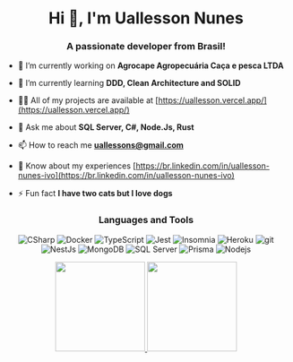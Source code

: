 <h1 align="center">Hi 👋, I'm Uallesson Nunes</h1>
<h3 align="center">A passionate developer from Brasil!</h3>

- 🔭 I’m currently working on **Agrocape Agropecuária Caça e pesca LTDA**

- 🌱 I’m currently learning **DDD, Clean Architecture and SOLID**

- 👨‍💻 All of my projects are available at [https://uallesson.vercel.app/](https://uallesson.vercel.app/)

- 💬 Ask me about **SQL Server, C#, Node.Js, Rust**

- 📫 How to reach me **uallessons@gmail.com**

- 📄 Know about my experiences [https://br.linkedin.com/in/uallesson-nunes-ivo](https://br.linkedin.com/in/uallesson-nunes-ivo)

- ⚡ Fun fact **I have two cats but I love dogs**

<h3 align="center">Languages and Tools</h3>

<p align="center">
  <img alt="CSharp" src="https://img.shields.io/badge/-CSharp-34d944?style=flat-square&logo=csharp&logoColor=white" />
  <img alt="Docker" src="https://img.shields.io/badge/-Docker-46a2f1?style=flat-square&logo=docker&logoColor=white" />
  <img alt="TypeScript" src="https://img.shields.io/badge/-TypeScript-007ACC?style=flat-square&logo=typescript&logoColor=white" />
  <img alt="Jest" src="https://img.shields.io/badge/-Jest-8f115a?style=flat-square&logo=jest&logoColor=white" />
  <img alt="Insomnia" src="https://img.shields.io/badge/-Insomnia-5849BE?style=flat-square&logo=insomnia&logoColor=white" />
  <img alt="Heroku" src="https://img.shields.io/badge/-Heroku-430098?style=flat-square&logo=heroku&logoColor=white" />
  <img alt="git" src="https://img.shields.io/badge/-Git-F05032?style=flat-square&logo=git&logoColor=white" />
  <img alt="NestJs" src="https://img.shields.io/badge/-NestJs-ea2845?style=flat-square&logo=nestjs&logoColor=white" />
  <img alt="MongoDB" src="https://img.shields.io/badge/-MongoDB-13aa52?style=flat-square&logo=mongodb&logoColor=white" />
  <img alt="SQL Server" src="https://img.shields.io/badge/-SQL%20Server-121e61?style=flat-square&logo=microsoft-sql-server&logoColor=white" />
  <img alt="Prisma" src="https://img.shields.io/badge/-Prisma-596de3?style=flat-square&logo=prisma&logoColor=white" />
  <img alt="Nodejs" src="https://img.shields.io/badge/-Nodejs-43853d?style=flat-square&logo=Node.js&logoColor=white" />
</p>

<p align="center">
<a href="https://github.com/Uallessonivo">
  <img height="160em" src="https://github-readme-stats-eight-theta.vercel.app/api?username=Uallessonivo&show_icons=true&theme=dark&include_all_commits=true&count_private=true"/>
 <img height="160em" src="https://github-readme-stats-eight-theta.vercel.app/api/top-langs/?username=Uallessonivo&layout=compact&langs_count=8&theme=dark&hide=html,css,handlebars,scss"/>
</a>
</p>
